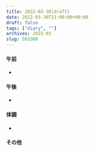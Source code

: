 ```yaml
---
title: 2022-03-30[draft]
date: 2022-03-30T21:00:00+09:00
draft: false
tags: ["diary", ""]
archives: 2022-03
slug: 563300
---
```

#### 午前
- 
#### 午後
- 
#### 体調
- 
#### その他